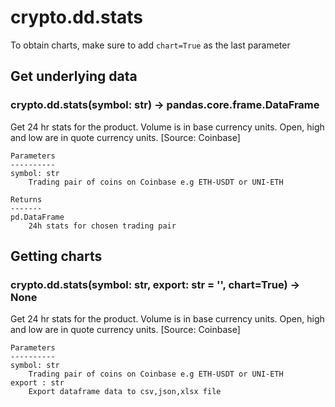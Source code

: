 # crypto.dd.stats

To obtain charts, make sure to add `chart=True` as the last parameter

## Get underlying data 
### crypto.dd.stats(symbol: str) -> pandas.core.frame.DataFrame

Get 24 hr stats for the product. Volume is in base currency units.
    Open, high and low are in quote currency units.  [Source: Coinbase]

    Parameters
    ----------
    symbol: str
        Trading pair of coins on Coinbase e.g ETH-USDT or UNI-ETH

    Returns
    -------
    pd.DataFrame
        24h stats for chosen trading pair

## Getting charts 
### crypto.dd.stats(symbol: str, export: str = '', chart=True) -> None

Get 24 hr stats for the product. Volume is in base currency units.
    Open, high and low are in quote currency units.  [Source: Coinbase]

    Parameters
    ----------
    symbol: str
        Trading pair of coins on Coinbase e.g ETH-USDT or UNI-ETH
    export : str
        Export dataframe data to csv,json,xlsx file
